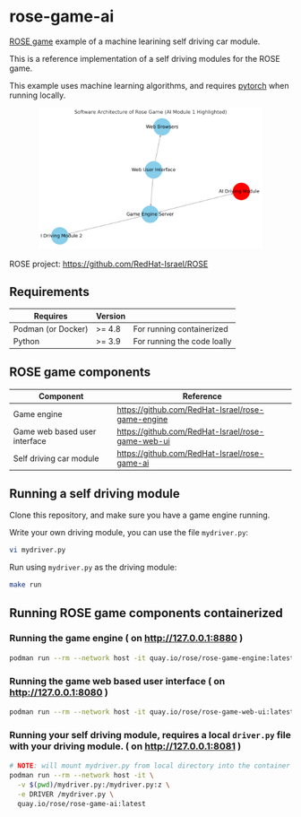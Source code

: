 # rose-game-ai
[ROSE game](https://github.com/RedHat-Israel/ROSE) example of a machine learining self driving car module.

This is a reference implementation of a self driving modules for the ROSE game.

This example uses machine learning algorithms, and requires [pytorch](https://pytorch.org/) when running locally.

<p align="center">
  <img src="ai.png" alt="rose game components diagram" width="400"/>
</p>

ROSE project: https://github.com/RedHat-Israel/ROSE

## Requirements

 Requires | Version | |
----------|---------| ---- |
 Podman (or Docker) | >= 4.8 | For running containerized |
 Python   | >= 3.9  | For running the code loally |

## ROSE game components

Component | Reference |
----------|-----------|
Game engine | https://github.com/RedHat-Israel/rose-game-engine |
Game web based user interface | https://github.com/RedHat-Israel/rose-game-web-ui |
Self driving car module | https://github.com/RedHat-Israel/rose-game-ai |

## Running a self driving module

Clone this repository, and make sure you have a game engine running.

Write your own driving module, you can use the file `mydriver.py`:

```bash
vi mydriver.py
```

Run using `mydriver.py` as the driving module:

```bash
make run
```

## Running ROSE game components containerized

### Running the game engine ( on http://127.0.0.1:8880 )

``` bash
podman run --rm --network host -it quay.io/rose/rose-game-engine:latest
```

### Running the game web based user interface ( on http://127.0.0.1:8080 )

``` bash
podman run --rm --network host -it quay.io/rose/rose-game-web-ui:latest
```

### Running your self driving module, requires a local `driver.py` file with your driving module. ( on http://127.0.0.1:8081 )

``` bash
# NOTE: will mount mydriver.py from local directory into the container file system
podman run --rm --network host -it \
  -v $(pwd)/mydriver.py:/mydriver.py:z \
  -e DRIVER /mydriver.py \
  quay.io/rose/rose-game-ai:latest
```

